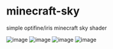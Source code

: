 # minecraft-sky
simple optifine/iris minecraft sky shader

![image](https://github.com/auriafoxgirl/minecraft-sky/assets/53555592/4d1e9cef-eed9-49d7-a5a0-516bda164dc3)
![image](https://github.com/auriafoxgirl/minecraft-sky/assets/53555592/8854e805-7c0e-4ec5-9925-edc1af9068ea)
![image](https://github.com/auriafoxgirl/minecraft-sky/assets/53555592/733436b3-57e7-4396-ac64-bbf12504efa9)
![image](https://github.com/auriafoxgirl/minecraft-sky/assets/53555592/8c4588b1-cfcd-4fef-b47c-eebde2eb6771)

